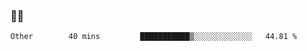 ### 👨‍💻

<!--START_SECTION:waka-->

```text
Other        40 mins         ███████████▒░░░░░░░░░░░░░   44.81 %
```

<!--END_SECTION:waka-->

